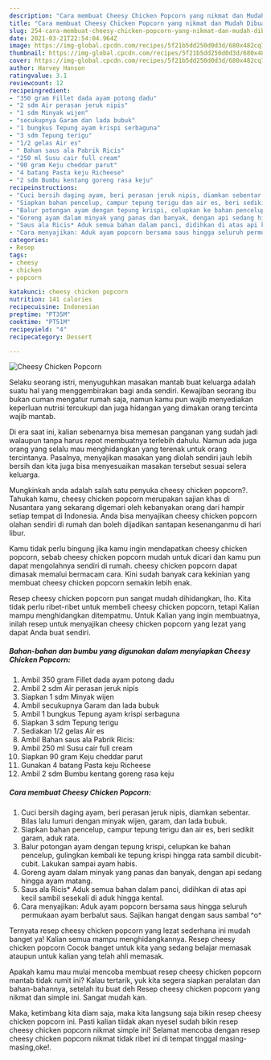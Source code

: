 ```yaml
---
description: "Cara membuat Cheesy Chicken Popcorn yang nikmat dan Mudah Dibuat"
title: "Cara membuat Cheesy Chicken Popcorn yang nikmat dan Mudah Dibuat"
slug: 254-cara-membuat-cheesy-chicken-popcorn-yang-nikmat-dan-mudah-dibuat
date: 2021-03-21T22:54:04.964Z
image: https://img-global.cpcdn.com/recipes/5f21b5dd250d0d3d/680x482cq70/cheesy-chicken-popcorn-foto-resep-utama.jpg
thumbnail: https://img-global.cpcdn.com/recipes/5f21b5dd250d0d3d/680x482cq70/cheesy-chicken-popcorn-foto-resep-utama.jpg
cover: https://img-global.cpcdn.com/recipes/5f21b5dd250d0d3d/680x482cq70/cheesy-chicken-popcorn-foto-resep-utama.jpg
author: Harvey Hanson
ratingvalue: 3.1
reviewcount: 12
recipeingredient:
- "350 gram Fillet dada ayam potong dadu"
- "2 sdm Air perasan jeruk nipis"
- "1 sdm Minyak wijen"
- "secukupnya Garam dan lada bubuk"
- "1 bungkus Tepung ayam krispi serbaguna"
- "3 sdm Tepung terigu"
- "1/2 gelas Air es"
- " Bahan saus ala Pabrik Ricis"
- "250 ml Susu cair full cream"
- "90 gram Keju cheddar parut"
- "4 batang Pasta keju Richeese"
- "2 sdm Bumbu kentang goreng rasa keju"
recipeinstructions:
- "Cuci bersih daging ayam, beri perasan jeruk nipis, diamkan sebentar. Bilas lalu lumuri dengan minyak wijen, garam, dan lada bubuk."
- "Siapkan bahan pencelup, campur tepung terigu dan air es, beri sedikit garam, aduk rata."
- "Balur potongan ayam dengan tepung krispi, celupkan ke bahan pencelup, gulingkan kembali ke tepung krispi hingga rata sambil dicubit-cubit. Lakukan sampai ayam habis."
- "Goreng ayam dalam minyak yang panas dan banyak, dengan api sedang hingga ayam matang."
- "Saus ala Ricis* Aduk semua bahan dalam panci, didihkan di atas api kecil sambil sesekali di aduk hingga kental."
- "Cara menyajikan: Aduk ayam popcorn bersama saus hingga seluruh permukaan ayam berbalut saus. Sajikan hangat dengan saus sambal ^o^"
categories:
- Resep
tags:
- cheesy
- chicken
- popcorn

katakunci: cheesy chicken popcorn 
nutrition: 141 calories
recipecuisine: Indonesian
preptime: "PT35M"
cooktime: "PT51M"
recipeyield: "4"
recipecategory: Dessert

---
```



![Cheesy Chicken Popcorn](https://img-global.cpcdn.com/recipes/5f21b5dd250d0d3d/680x482cq70/cheesy-chicken-popcorn-foto-resep-utama.jpg)

Selaku seorang istri, menyuguhkan masakan mantab buat keluarga adalah suatu hal yang menggembirakan bagi anda sendiri. Kewajiban seorang ibu bukan cuman mengatur rumah saja, namun kamu pun wajib menyediakan keperluan nutrisi tercukupi dan juga hidangan yang dimakan orang tercinta wajib mantab.

Di era  saat ini, kalian sebenarnya bisa memesan panganan yang sudah jadi walaupun tanpa harus repot membuatnya terlebih dahulu. Namun ada juga orang yang selalu mau menghidangkan yang terenak untuk orang tercintanya. Pasalnya, menyajikan masakan yang diolah sendiri jauh lebih bersih dan kita juga bisa menyesuaikan masakan tersebut sesuai selera keluarga. 



Mungkinkah anda adalah salah satu penyuka cheesy chicken popcorn?. Tahukah kamu, cheesy chicken popcorn merupakan sajian khas di Nusantara yang sekarang digemari oleh kebanyakan orang dari hampir setiap tempat di Indonesia. Anda bisa menyajikan cheesy chicken popcorn olahan sendiri di rumah dan boleh dijadikan santapan kesenanganmu di hari libur.

Kamu tidak perlu bingung jika kamu ingin mendapatkan cheesy chicken popcorn, sebab cheesy chicken popcorn mudah untuk dicari dan kamu pun dapat mengolahnya sendiri di rumah. cheesy chicken popcorn dapat dimasak memalui bermacam cara. Kini sudah banyak cara kekinian yang membuat cheesy chicken popcorn semakin lebih enak.

Resep cheesy chicken popcorn pun sangat mudah dihidangkan, lho. Kita tidak perlu ribet-ribet untuk membeli cheesy chicken popcorn, tetapi Kalian mampu menghidangkan ditempatmu. Untuk Kalian yang ingin membuatnya, inilah resep untuk menyajikan cheesy chicken popcorn yang lezat yang dapat Anda buat sendiri.

<!--inarticleads1-->

##### Bahan-bahan dan bumbu yang digunakan dalam menyiapkan Cheesy Chicken Popcorn:

1. Ambil 350 gram Fillet dada ayam potong dadu
1. Ambil 2 sdm Air perasan jeruk nipis
1. Siapkan 1 sdm Minyak wijen
1. Ambil secukupnya Garam dan lada bubuk
1. Ambil 1 bungkus Tepung ayam krispi serbaguna
1. Siapkan 3 sdm Tepung terigu
1. Sediakan 1/2 gelas Air es
1. Ambil  Bahan saus ala Pabrik Ricis:
1. Ambil 250 ml Susu cair full cream
1. Siapkan 90 gram Keju cheddar parut
1. Gunakan 4 batang Pasta keju Richeese
1. Ambil 2 sdm Bumbu kentang goreng rasa keju




<!--inarticleads2-->

##### Cara membuat Cheesy Chicken Popcorn:

1. Cuci bersih daging ayam, beri perasan jeruk nipis, diamkan sebentar. Bilas lalu lumuri dengan minyak wijen, garam, dan lada bubuk.
1. Siapkan bahan pencelup, campur tepung terigu dan air es, beri sedikit garam, aduk rata.
1. Balur potongan ayam dengan tepung krispi, celupkan ke bahan pencelup, gulingkan kembali ke tepung krispi hingga rata sambil dicubit-cubit. Lakukan sampai ayam habis.
1. Goreng ayam dalam minyak yang panas dan banyak, dengan api sedang hingga ayam matang.
1. Saus ala Ricis* Aduk semua bahan dalam panci, didihkan di atas api kecil sambil sesekali di aduk hingga kental.
1. Cara menyajikan: Aduk ayam popcorn bersama saus hingga seluruh permukaan ayam berbalut saus. Sajikan hangat dengan saus sambal ^o^




Ternyata resep cheesy chicken popcorn yang lezat sederhana ini mudah banget ya! Kalian semua mampu menghidangkannya. Resep cheesy chicken popcorn Cocok banget untuk kita yang sedang belajar memasak ataupun untuk kalian yang telah ahli memasak.

Apakah kamu mau mulai mencoba membuat resep cheesy chicken popcorn mantab tidak rumit ini? Kalau tertarik, yuk kita segera siapkan peralatan dan bahan-bahannya, setelah itu buat deh Resep cheesy chicken popcorn yang nikmat dan simple ini. Sangat mudah kan. 

Maka, ketimbang kita diam saja, maka kita langsung saja bikin resep cheesy chicken popcorn ini. Pasti kalian tiidak akan nyesel sudah bikin resep cheesy chicken popcorn nikmat simple ini! Selamat mencoba dengan resep cheesy chicken popcorn nikmat tidak ribet ini di tempat tinggal masing-masing,oke!.

